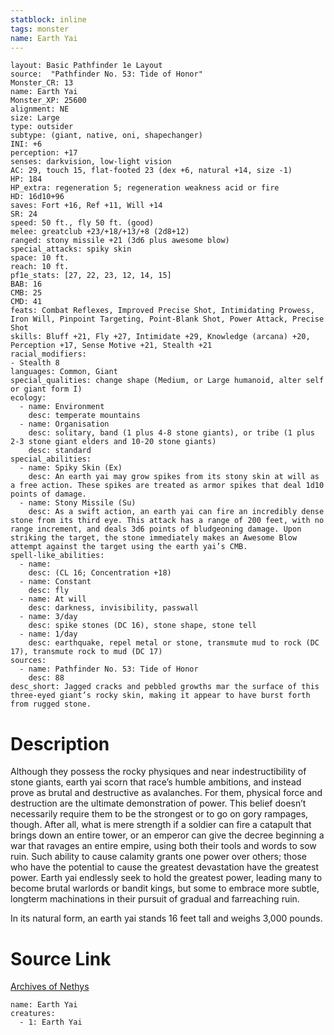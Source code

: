```yaml
---
statblock: inline
tags: monster
name: Earth Yai
---
```

```statblock
layout: Basic Pathfinder 1e Layout
source:  "Pathfinder No. 53: Tide of Honor"
Monster_CR: 13
name: Earth Yai
Monster_XP: 25600
alignment: NE
size: Large
type: outsider
subtype: (giant, native, oni, shapechanger)
INI: +6
perception: +17
senses: darkvision, low-light vision
AC: 29, touch 15, flat-footed 23 (dex +6, natural +14, size -1)
HP: 184
HP_extra: regeneration 5; regeneration weakness acid or fire
HD: 16d10+96
saves: Fort +16, Ref +11, Will +14
SR: 24
speed: 50 ft., fly 50 ft. (good)
melee: greatclub +23/+18/+13/+8 (2d8+12)
ranged: stony missile +21 (3d6 plus awesome blow)
special_attacks: spiky skin
space: 10 ft.
reach: 10 ft.
pf1e_stats: [27, 22, 23, 12, 14, 15]
BAB: 16
CMB: 25
CMD: 41
feats: Combat Reflexes, Improved Precise Shot, Intimidating Prowess, Iron Will, Pinpoint Targeting, Point-Blank Shot, Power Attack, Precise Shot
skills: Bluff +21, Fly +27, Intimidate +29, Knowledge (arcana) +20, Perception +17, Sense Motive +21, Stealth +21
racial_modifiers:
- Stealth 8
languages: Common, Giant
special_qualities: change shape (Medium, or Large humanoid, alter self or giant form I)
ecology:
  - name: Environment
    desc: temperate mountains
  - name: Organisation
    desc: solitary, band (1 plus 4-8 stone giants), or tribe (1 plus 2-3 stone giant elders and 10-20 stone giants)
    desc: standard
special_abilities:
  - name: Spiky Skin (Ex)
    desc: An earth yai may grow spikes from its stony skin at will as a free action. These spikes are treated as armor spikes that deal 1d10 points of damage.
  - name: Stony Missile (Su)
    desc: As a swift action, an earth yai can fire an incredibly dense stone from its third eye. This attack has a range of 200 feet, with no range increment, and deals 3d6 points of bludgeoning damage. Upon striking the target, the stone immediately makes an Awesome Blow attempt against the target using the earth yai’s CMB.
spell-like_abilities:
  - name:
    desc: (CL 16; Concentration +18)
  - name: Constant
    desc: fly
  - name: At will
    desc: darkness, invisibility, passwall
  - name: 3/day
    desc: spike stones (DC 16), stone shape, stone tell
  - name: 1/day
    desc: earthquake, repel metal or stone, transmute mud to rock (DC 17), transmute rock to mud (DC 17)
sources:
  - name: Pathfinder No. 53: Tide of Honor
    desc: 88
desc_short: Jagged cracks and pebbled growths mar the surface of this three-eyed giant’s rocky skin, making it appear to have burst forth from rugged stone.
```
# Description
Although they possess the rocky physiques and near indestructibility of stone giants, earth yai scorn that race’s humble ambitions, and instead prove as brutal and destructive as avalanches. For them, physical force and destruction are the ultimate demonstration of power. This belief doesn’t necessarily require them to be the strongest or to go on gory rampages, though. After all, what is mere strength if a soldier can fire a catapult that brings down an entire tower, or an emperor can give the decree beginning a war that ravages an entire empire, using both their tools and words to sow ruin. Such ability to cause calamity grants one power over others; those who have the potential to cause the greatest devastation have the greatest power. Earth yai endlessly seek to hold the greatest power, leading many to become brutal warlords or bandit kings, but some to embrace more subtle, longterm machinations in their pursuit of gradual and farreaching ruin.

In its natural form, an earth yai stands 16 feet tall and weighs 3,000 pounds.
# Source Link
[Archives of Nethys](https://aonprd.com/MonsterDisplay.aspx?ItemName=Earth%20Yai)
```encounter-table
name: Earth Yai
creatures:
  - 1: Earth Yai
```
